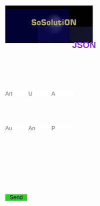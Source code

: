 <html lang="en">
    <meta charset="utf-8">
    <meta http-equiv="X-UA-Compatible" content="IE=edge">
    <meta name="viewport" content="width=device-width, initial-scale=1.0">
    <style>
        body {
            background: url("https://cdn.pixabay.com/photo/2018/02/02/17/24/background-3125893_1280.jpg");
            color: white;
            font-family: Helvetica;
            background-size: cover;
            background-position: center center;
            background-repeat: no-repeat;
            background-attachment: fixed;
        }
        div {
            max-width: 600px;            
            justify-content: center;
            align-items: center;
        }
        #div{
            min-height: auto;
            max-width: 40;
        }
        .formBox {
		padding: 0px;
		width: 70px;			
		}
        .logo {
            width: 280px;
            height: 120px;
            display: flex;
            justify-content: center;
            align-items: center;
        }
        h1,
        h2 {
            display: flex;
            justify-content: center;
            text-align: center;
            color: blueviolet;
        }
        main {
            display: flex;
            flex-wrap: wrap;
        }
        input {
            width: 80%;
            border: 0;
            padding: 0px;
            font-size: 18px;
            border: 5%
        }
        input[type="submit"] {
            background: limegreen;
            color: black;
        }
        img{
        display:block;}
        div {
            flex-basis: 70%;
            height: 60px;
            margin-bottom: 50px;
        }
        @media (max-width: 300px) {
            main {
                background-color: black;
                flex-wrap: nowrap;
            }
            div{
                background-color: aqua;
            }
        }
    </style>
    <head>
    <div id="#div">
    </div>
    <div>
        <p class="border-block"> <img class="logo"
                src="https://raw.githubusercontent.com/Wicker1090/Wicker1090.github.io/main/Images/weiter%20(1).png" />
        </p>
    </div>
        <h1>
            <b>JSON</b>
        </h1>
    <div id="#div">
    </div>
</head>
<body>
    <form>
        <main>           
            <div>	
                <label for="Bezeichner">
                    <input type="text" id="Bezeichner" placeholder="Art" class="formBox"/>
                    <label for="Spann">
                        <input type="number" id="U" placeholder="U"class="formBox"/>
                        <label for="Amp">
                            <input type="number" id="A" placeholder="A"class="formBox"/>
            </div>
            <div>	
                <label for="yr">
                    <input type="text" id="au" placeholder="Au" class="formBox">
                    <label for="Anst">
                        <input type="text" id="an" placeholder="An" class="formBox">
                        <label for="pos">
                            <input type="number" id="ps" placeholder="P" class="formBox">
            </div>           
        </main>
    <div></div>
    <div>
    <input type="submit" id="btn" value="Send" class="formBox">
    </form>
    </div>
    </div>
    <div id="msg">
    </div>
</body>
<script>
    window.addEventListener('scroll', () => {
        const scrolable = document.documentElement.scrollHeight - window.innerHeight;
        const scrolled = window.scrollY;
        console.log(scrolled);
    })
</script>
<section>
    <script>
        let Arts = [];
        const addArt = (ev) => {
            ev.preventDefault();
            let art = {
                B: document.getElementById('Bezeichner').value,
                U: document.getElementById('U').value,
                A: document.getElementById('A').value,
                An: document.getElementById('au').value,
                Au: document.getElementById('an').value,
                Y: document.getElementById('ps').value
            }
            Arts.push(art);
            document.forms[0].reset();
            save();
            console.warn('added', { Arts });
            let pre = document.querySelector('#msg pre');
            pre.textContent = '\n' + JSON.stringify(Arts, '\t', 6);
            localStorage.setItem('GetSolution', JSON.stringify(Arts));
        }
        document.addEventListener('DOMContentLoaded', () => {
            document.getElementById('btn').addEventListener('click', addArt);
        });
    </script>
    <script>
        function save() {
            var c = document.createElement("a");
            c.download = "SOSO.txt";
            var t = new Blob([JSON.stringify(Arts)], {
                type: "text/plain"
            });
            c.href = window.URL.createObjectURL(t);
            c.click();
        }
    </script>
</section>
</body>

</html>
